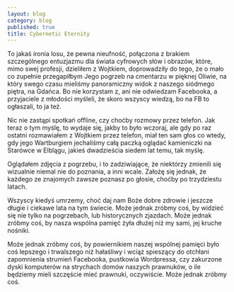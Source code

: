 ```yaml
---
layout: blog
category: blog
published: true
title: Cybernetic Eternity
---
```


To jakaś ironia losu, że pewna nieufność, połączona z brakiem szczególnego entuzjazmu dla świata cyfrowych słów i obrazów, które, mimo swej profesji, dzieliłem z Wojtkiem, doprowadziły do tego, że o mało co zupełnie przegapiłbym Jego pogrzeb na cmentarzu w pięknej Oliwie, na który swego czasu mieliśmy panoramiczny widok z naszego siódmego piętra, na Gdańca. Bo nie korzystam z, ani nie odwiedzam Facebooka, a przyjaciele z młodości myśleli, że skoro wszyscy wiedzą, bo na FB to ogłaszali, to ja też.

Nic nie zastąpi spotkań offline, czy choćby rozmowy przez telefon. Jak teraz o tym myślę, to wydaje się, jakby to było wczoraj, ale gdy po raz ostatni rozmawiałem z Wojtkiem przez telefon, miał ten sam głos co wtedy, gdy jego Wartburgiem jechaliśmy całą paczką oglądać kamieniczki na Starówce w Elblągu, jakieś dwadzieścia siedem lat temu, tak myślę.

Oglądałem zdjęcia z pogrzebu, i to zadziwiające, że niektórzy zmienili się wizualnie niemal nie do poznania, a inni wcale. Założę się jednak, że każdego ze znajomych zawsze poznasz po głosie, choćby po trzydziestu latach.

Wszyscy kiedyś umrzemy, choć daj nam Boże dobre zdrowie i jeszcze długie i ciekawe lata na tym świecie. Może jednak zróbmy coś, by widzieć się nie tylko na pogrzebach, lub historycznych zjazdach. Może jednak zróbmy coś, by nasza wspólna pamięć żyła dłużej niż my sami, jej kruche nośniki.

Może jednak zróbmy coś, by powiernikiem naszej wspólnej pamięci było coś lepszego i trwalszego niż hałaśliwy i wciąż spieszący do otchłani zapomnienia strumień Facebooka, pustkowia Wordpressa, czy zakurzone dyski komputerów na strychach domów naszych prawnuków, o ile będziemy mieli szczęście mieć prawnuki, oczywiście. Może jednak zróbmy coś.
